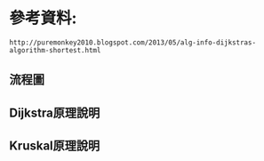 參考資料:
====
    http://puremonkey2010.blogspot.com/2013/05/alg-info-dijkstras-algorithm-shortest.html
流程圖
------


Dijkstra原理說明
------

Kruskal原理說明
------
